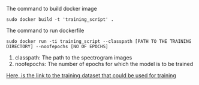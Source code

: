 The command to build docker image
```
sudo docker build -t 'training_script' .
```
The command to run dockerfile
```
sudo docker run -ti training_script --classpath [PATH TO THE TRAINING DIRECTORY] --noofepochs [NO OF EPOCHS]
```

1. classpath: The path to the spectrogram images
2. noofepochs: The number of epochs for which the model is to be trained

[Here, is the link to the training dataset that could be used for training](https://drive.google.com/drive/folders/1tINM2C8d5c9dIOqNpMWZdobC2UZes-XZ?usp=sharing)
